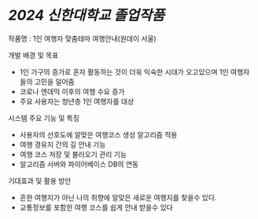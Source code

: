 # *2024 신한대학교 졸업작품*

작품명 : 1인 여행자 맞춤테마 여행안내(원데이 서울)

개발 배경 및 목표
- 1인 가구의 증가로 혼자 활동하는 것이 더욱 익숙한 시대가 오고있으며 1인 여행자 들의 고민을 덜어줌
- 코로나 엔데믹 이후의 여행 수요 증가
- 주요 사용자는 청년층 1인 여행자를 대상

시스템 주요 기능 및 특징
- 사용자의 선호도에 알맞은 여행코스 생성 알고리즘 적용
- 여행 경유지 간의 길 안내 기능
- 여행 코스 저장 및 불러오기 관리 기능
- 알고리즘 서버와 파이어베이스 DB의 연동

기대효과 및 활용 방안 
- 흔한 여행지가 아닌 나의 취향에 알맞은 새로운 여행지를 찾을수 있다.
-  교통정보를 포함한 여행 코스를 쉽게 안내 받을수 있다
  
